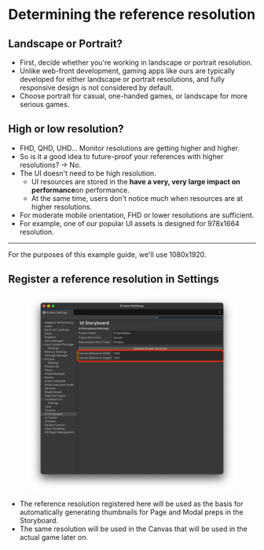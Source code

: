 # Determining the reference resolution

## Landscape or Portrait?

- First, decide whether you're working in landscape or portrait resolution.
- Unlike web-front development, gaming apps like ours are typically developed for either landscape or portrait resolutions, and fully responsive design is not considered by default. 
- Choose portrait for casual, one-handed games, or landscape for more serious games.

## High or low resolution?

- FHD, QHD, UHD... Monitor resolutions are getting higher and higher.
- So is it a good idea to future-proof your references with higher resolutions? -> No.
- The UI doesn't need to be high resolution.
  - UI resources are stored in the **have a very, very large impact on performance**on performance.
  - At the same time, users don't notice much when resources are at higher resolutions.
- For moderate mobile orientation, FHD or lower resolutions are sufficient.
- For example, one of our popular UI assets is designed for 978x1664 resolution.

***

For the purposes of this example guide, we'll use 1080x1920.

## Register a reference resolution in Settings

<figure><img src="../../../.gitbook/assets/StoryboardSettings.png" alt=""><figcaption></figcaption></figure>

- The reference resolution registered here will be used as the basis for automatically generating thumbnails for Page and Modal preps in the Storyboard.
- The same resolution will be used in the Canvas that will be used in the actual game later on.



